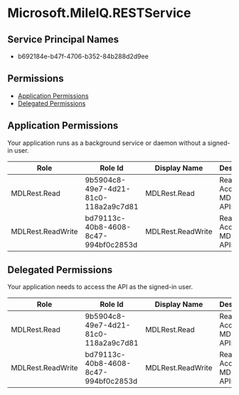 # Microsoft.MileIQ.RESTService
## Service Principal Names
- b692184e-b47f-4706-b352-84b288d2d9ee

 ## Permissions
- [Application Permissions](#application-permissions)
- [Delegated Permissions](#delegated-permissions)

## Application Permissions
Your application runs as a background service or daemon without a signed-in user.

| Role | Role Id | Display Name | Description |
|---|---|---|---|
| MDLRest.Read | 9b5904c8-49e7-4d21-81c0-118a2a9c7d81 | MDLRest.Read | Read Access To MDLRest APIs |
| MDLRest.ReadWrite | bd79113c-40b8-4608-8c47-994bf0c2853d | MDLRest.ReadWrite | Read Write Access To MDLRest APIs |

## Delegated Permissions
Your application needs to access the API as the signed-in user. 

| Role | Role Id | Display Name | Description |
|---|---|---|---|
| MDLRest.Read | 9b5904c8-49e7-4d21-81c0-118a2a9c7d81 | MDLRest.Read | Read Access To MDLRest APIs |
| MDLRest.ReadWrite | bd79113c-40b8-4608-8c47-994bf0c2853d | MDLRest.ReadWrite | Read Write Access To MDLRest APIs |

